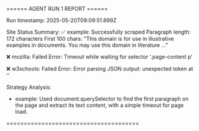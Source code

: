 
====== AGENT RUN 1 REPORT ======

Run timestamp: 2025-05-20T09:09:51.899Z

Site Status Summary:
✅ example: Successfully scraped
   Paragraph length: 172 characters
   First 100 chars: "This domain is for use in illustrative examples in documents. You may use this domain in literature ..."

❌ mozilla: Failed
   Error: Timeout while waiting for selector '.page-content p'

❌ w3schools: Failed
   Error: Error parsing JSON output: unexpected token at '<!DOCTYPE html>'

Strategy Analysis:
- example: Used document.querySelector to find the first paragraph on the page and extract its text content, with a simple timeout for page load.

======================================

